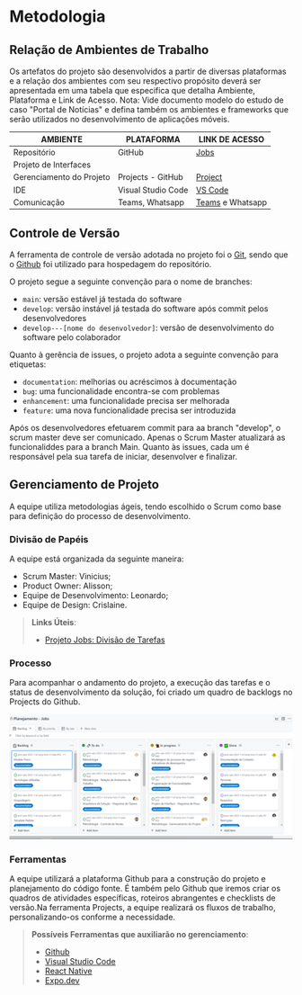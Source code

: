 # Metodologia

## Relação de Ambientes de Trabalho

Os artefatos do projeto são desenvolvidos a partir de diversas plataformas e a relação dos ambientes com seu respectivo propósito deverá ser apresentada em uma tabela que especifica que detalha Ambiente, Plataforma e Link de Acesso. 
Nota: Vide documento modelo do estudo de caso "Portal de Notícias" e defina também os ambientes e frameworks que serão utilizados no desenvolvimento de aplicações móveis.

| AMBIENTE | PLATAFORMA | LINK DE ACESSO |
| --- | --- | --- |
| Repositório | GitHub |    [Jobs](https://github.com/ICEI-PUC-Minas-PMV-ADS/pmv-ads-2023-1-e3-proj-mov-t1-jobs)   |
| Projeto de Interfaces |    |    |
| Gerenciamento do Projeto|Projects - GitHub|   [Project](https://github.com/orgs/ICEI-PUC-Minas-PMV-ADS/projects/247)  |
| IDE|Visual Studio Code |  [VS Code](https://code.visualstudio.com/) |
| Comunicação|Teams, Whatsapp |  [Teams](https://www.microsoft.com/pt-br/microsoft-teams/log-in) e Whatsapp   |

## Controle de Versão

A ferramenta de controle de versão adotada no projeto foi o
[Git](https://git-scm.com/), sendo que o [Github](https://github.com)
foi utilizado para hospedagem do repositório.

O projeto segue a seguinte convenção para o nome de branches:

- `main`: versão estável já testada do software
- `develop`: versão instável já testada do software após commit pelos desenvolvedores
- `develop---[nome do desenvolvedor]`: versão de desenvolvimento do software pelo colaborador

Quanto à gerência de issues, o projeto adota a seguinte convenção para
etiquetas:

- `documentation`: melhorias ou acréscimos à documentação
- `bug`: uma funcionalidade encontra-se com problemas
- `enhancement`: uma funcionalidade precisa ser melhorada
- `feature`: uma nova funcionalidade precisa ser introduzida

Após os desenvolvedores efetuarem commit para aa branch "develop", o scrum master deve ser comunicado. Apenas o Scrum Master atualizará as funcionaliddes para a branch Main. Quanto às issues, cada um é responsável pela sua tarefa de iniciar, desenvolver e finalizar.


## Gerenciamento de Projeto

A equipe utiliza metodologias ágeis, tendo escolhido o Scrum como base para definição do processo de desenvolvimento.

### Divisão de Papéis

A equipe está organizada da seguinte maneira:
- Scrum Master: Vinicius;
- Product Owner: Alisson;
- Equipe de Desenvolvimento: Leonardo;
- Equipe de Design: Crislaine.

> **Links Úteis**:
> - [Projeto Jobs: Divisão de Tarefas](https://github.com/orgs/ICEI-PUC-Minas-PMV-ADS/projects/247/views/1)


### Processo

Para acompanhar o andamento do projeto, a execução das tarefas e o status de desenvolvimento da solução, foi criado um quadro de backlogs no Projects do Github.

![Planejamento](/docs/img/planejamento.png)


### Ferramentas

A equipe utilizará a plataforma Github para a construção do projeto e planejamento do código fonte. É também pelo Github que iremos criar os quadros de atividades específicas, roteiros abrangentes e checklists de versão.Na ferramenta Projects, a equipe realizará os fluxos de trabalho, personalizando-os conforme a necessidade. 

> **Possíveis Ferramentas que  auxiliarão no gerenciamento**: 
> - [Github](https://github.com/)
> - [Visual Studio Code](https://code.visualstudio.com/)
> - [React Native](https://callstack.github.io/react-native-paper/)
> - [Expo.dev](https://expo.dev/)

